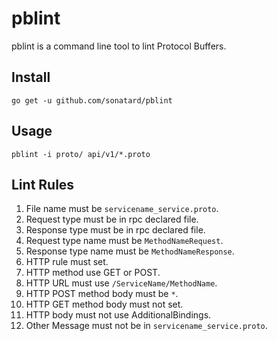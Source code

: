 # pblint

pblint is a command line tool to lint Protocol Buffers.

## Install

```console
go get -u github.com/sonatard/pblint
```

## Usage

```console
pblint -i proto/ api/v1/*.proto
```

## Lint Rules

1. File name must be `servicename_service.proto`.
1. Request type must be in rpc declared file.
1. Response type must be in rpc declared file.
1. Request type name must be `MethodNameRequest`.
1. Response type name must be `MethodNameResponse`.
1. HTTP rule must set.
1. HTTP method use GET or POST.
1. HTTP URL must use `/ServiceName/MethodName`.
1. HTTP POST method body must be `*`.
1. HTTP GET method body must not set.
1. HTTP body must not use AdditionalBindings.
1. Other Message must not be in `servicename_service.proto`.

